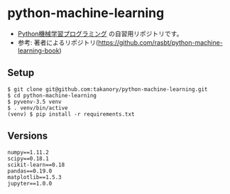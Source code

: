 # python-machine-learning

* [Python機械学習プログラミング](http://book.impress.co.jp/books/1115101122 "Python機械学習プログラミング 達人データサイエンティストによる理論と実践 - インプレスブックス") の自習用リポジトリです。
* 参考: 著者によるリポジトリ(https://github.com/rasbt/python-machine-learning-book)

## Setup

```
$ git clone git@github.com:takanory/python-machine-learning.git
$ cd python-machine-learning
$ pyvenv-3.5 venv
$ . venv/bin/active
(venv) $ pip install -r requirements.txt
```

## Versions

```
numpy==1.11.2
scipy==0.18.1
scikit-learn==0.18
pandas==0.19.0
matplotlib==1.5.3
jupyter==1.0.0
```
